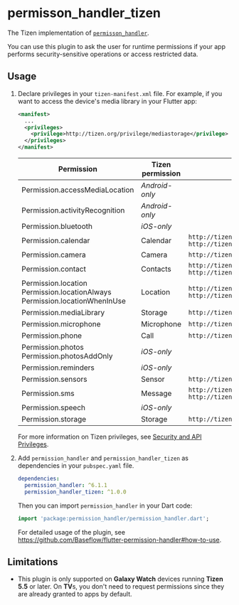 # permisson_handler_tizen

The Tizen implementation of [`permisson_handler`](https://github.com/Baseflow/flutter-permission-handler).

You can use this plugin to ask the user for runtime permissions if your app performs security-sensitive operations or access restricted data.

## Usage

1. Declare privileges in your `tizen-manifest.xml` file. For example, if you want to access the device's media library in your Flutter app:

   ```xml
   <manifest>
     ...
     <privileges>
       <privilege>http://tizen.org/privilege/mediastorage</privilege>
     </privileges>
   </manifest>
   ```

   | Permission | Tizen permission | Privileges |
   |-|-|-|
   | Permission.accessMediaLocation | _Android-only_ |
   | Permission.activityRecognition | _Android-only_ |
   | Permission.bluetooth | _iOS-only_ |
   | Permission.calendar | Calendar | `http://tizen.org/privilege/calendar.read`<br>`http://tizen.org/privilege/calendar.write` |
   | Permission.camera | Camera | `http://tizen.org/privilege/camera` |
   | Permission.contact | Contacts | `http://tizen.org/privilege/contact.read`<br>`http://tizen.org/privilege/contact.write` |
   | Permission.location<br>Permission.locationAlways<br>Permission.locationWhenInUse | Location | `http://tizen.org/privilege/location`<br>`http://tizen.org/privilege/location.coarse` |
   | Permission.mediaLibrary | Storage | `http://tizen.org/privilege/mediastorage` |
   | Permission.microphone | Microphone | `http://tizen.org/privilege/recorder` |
   | Permission.phone | Call | `http://tizen.org/privilege/call` |
   | Permission.photos<br>Permission.photosAddOnly | _iOS-only_ |
   | Permission.reminders | _iOS-only_ |
   | Permission.sensors | Sensor | `http://tizen.org/privilege/healthinfo` |
   | Permission.sms | Message | `http://tizen.org/privilege/message.read`<br>`http://tizen.org/privilege/message.write` |
   | Permission.speech | _iOS-only_ |
   | Permission.storage | Storage | `http://tizen.org/privilege/externalstorage` |

   For more information on Tizen privileges, see [Security and API Privileges](https://docs.tizen.org/application/dotnet/tutorials/sec-privileges).

2. Add `permission_handler` and `permission_handler_tizen` as dependencies in your `pubspec.yaml` file.

   ```yaml
   dependencies:
     permission_handler: ^6.1.1
     permission_handler_tizen: ^1.0.0
   ```

   Then you can import `permission_handler` in your Dart code:

   ```dart
   import 'package:permission_handler/permission_handler.dart';
   ```

   For detailed usage of the plugin, see https://github.com/Baseflow/flutter-permission-handler#how-to-use.

## Limitations

- This plugin is only supported on **Galaxy Watch** devices running **Tizen 5.5** or later. On **TV**s, you don't need to request permissions since they are already granted to apps by default.

